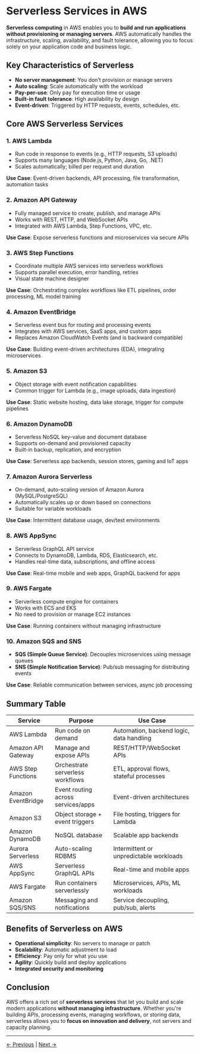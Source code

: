 # Serverless Services in AWS

**Serverless computing** in AWS enables you to **build and run applications without provisioning or managing servers**. AWS automatically handles the infrastructure, scaling, availability, and fault tolerance, allowing you to focus solely on your application code and business logic.

## Key Characteristics of Serverless

- **No server management**: You don’t provision or manage servers
- **Auto scaling**: Scale automatically with the workload
- **Pay-per-use**: Only pay for execution time or usage
- **Built-in fault tolerance**: High availability by design
- **Event-driven**: Triggered by HTTP requests, events, schedules, etc.

## Core AWS Serverless Services

### 1. **AWS Lambda**

- Run code in response to events (e.g., HTTP requests, S3 uploads)
- Supports many languages (Node.js, Python, Java, Go, .NET)
- Scales automatically; billed per request and duration

**Use Case**: Event-driven backends, API processing, file transformation, automation tasks

### 2. **Amazon API Gateway**

- Fully managed service to create, publish, and manage APIs
- Works with REST, HTTP, and WebSocket APIs
- Integrated with AWS Lambda, Step Functions, VPC, etc.

**Use Case**: Expose serverless functions and microservices via secure APIs

### 3. **AWS Step Functions**

- Coordinate multiple AWS services into serverless workflows
- Supports parallel execution, error handling, retries
- Visual state machine designer

**Use Case**: Orchestrating complex workflows like ETL pipelines, order processing, ML model training

### 4. **Amazon EventBridge**

- Serverless event bus for routing and processing events
- Integrates with AWS services, SaaS apps, and custom apps
- Replaces Amazon CloudWatch Events (and is backward compatible)

**Use Case**: Building event-driven architectures (EDA), integrating microservices

### 5. **Amazon S3**

- Object storage with event notification capabilities
- Common trigger for Lambda (e.g., image uploads, data ingestion)

**Use Case**: Static website hosting, data lake storage, trigger for compute pipelines

### 6. **Amazon DynamoDB**

- Serverless NoSQL key-value and document database
- Supports on-demand and provisioned capacity
- Built-in backup, replication, and encryption

**Use Case**: Serverless app backends, session stores, gaming and IoT apps

### 7. **Amazon Aurora Serverless**

- On-demand, auto-scaling version of Amazon Aurora (MySQL/PostgreSQL)
- Automatically scales up or down based on connections
- Suitable for variable workloads

**Use Case**: Intermittent database usage, dev/test environments

### 8. **AWS AppSync**

- Serverless GraphQL API service
- Connects to DynamoDB, Lambda, RDS, Elasticsearch, etc.
- Handles real-time data, subscriptions, and offline access

**Use Case**: Real-time mobile and web apps, GraphQL backend for apps

### 9. **AWS Fargate**

- Serverless compute engine for containers
- Works with ECS and EKS
- No need to provision or manage EC2 instances

**Use Case**: Running containers without managing infrastructure

### 10. **Amazon SQS and SNS**

- **SQS (Simple Queue Service)**: Decouples microservices using message queues
- **SNS (Simple Notification Service)**: Pub/sub messaging for distributing events

**Use Case**: Reliable communication between services, async job processing

## Summary Table

| Service            | Purpose                            | Use Case                                 |
| ------------------ | ---------------------------------- | ---------------------------------------- |
| AWS Lambda         | Run code on demand                 | Automation, backend logic, data handling |
| Amazon API Gateway | Manage and expose APIs             | REST/HTTP/WebSocket APIs                 |
| AWS Step Functions | Orchestrate serverless workflows   | ETL, approval flows, stateful processes  |
| Amazon EventBridge | Event routing across services/apps | Event-driven architectures               |
| Amazon S3          | Object storage + event triggers    | File hosting, triggers for Lambda        |
| Amazon DynamoDB    | NoSQL database                     | Scalable app backends                    |
| Aurora Serverless  | Auto-scaling RDBMS                 | Intermittent or unpredictable workloads  |
| AWS AppSync        | Serverless GraphQL APIs            | Real-time and mobile apps                |
| AWS Fargate        | Run containers serverlessly        | Microservices, APIs, ML workloads        |
| Amazon SQS/SNS     | Messaging and notifications        | Service decoupling, pub/sub, alerts      |

## Benefits of Serverless on AWS

- **Operational simplicity**: No servers to manage or patch
- **Scalability**: Automatic adjustment to load
- **Efficiency**: Pay only for what you use
- **Agility**: Quickly build and deploy applications
- **Integrated security and monitoring**

## Conclusion

AWS offers a rich set of **serverless services** that let you build and scale modern applications **without managing infrastructure**. Whether you're building APIs, processing events, managing workflows, or storing data, serverless allows you to **focus on innovation and delivery**, not servers and capacity planning.


---
[← Previous](19.%20Provisioning.md) | [Next →](21.%20Windows%20on%20AWS.md)